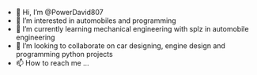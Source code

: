 - 👋 Hi, I’m @PowerDavid807
- 👀 I’m interested in automobiles and programming
- 🌱 I’m currently learning mechanical engineering with splz in automobile engineering
- 💞️ I’m looking to collaborate on car designing, engine design and programming python projects
- 📫 How to reach me ...

<!---
PowerDavid807/PowerDavid807 is a ✨ special ✨ repository because its `README.md` (this file) appears on your GitHub profile.
You can click the Preview link to take a look at your changes.
--->
